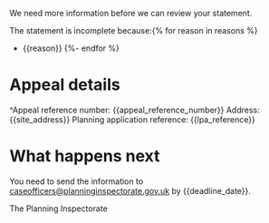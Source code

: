 We need more information before we can review your statement.

The statement is incomplete because:{% for reason in reasons %}
- {{reason}}
{%- endfor %}

# Appeal details

^Appeal reference number: {{appeal_reference_number}}
Address: {{site_address}}
Planning application reference: {{lpa_reference}}

# What happens next

You need to send the information to caseofficers@planninginspectorate.gov.uk by {{deadline_date}}.

The Planning Inspectorate
